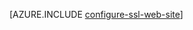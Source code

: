 <properties 
	pageTitle="在 Azure 网站中启用网站的 HTTPS" 
	description="了解如何为 Azure 网站启用 SSL。" 
	services="app-service" 
	documentationCenter=".net" 
	authors="cephalin" 
	manager="wpickett" 
	editor="jimbe"/>

<tags
	ms.service="app-service"
	ms.date="09/16/2015"
	wacn.date="11/12/2015"/>


[AZURE.INCLUDE [configure-ssl-web-site](../includes/configure-ssl-web-site.md)]
 

<!---HONumber=79-->